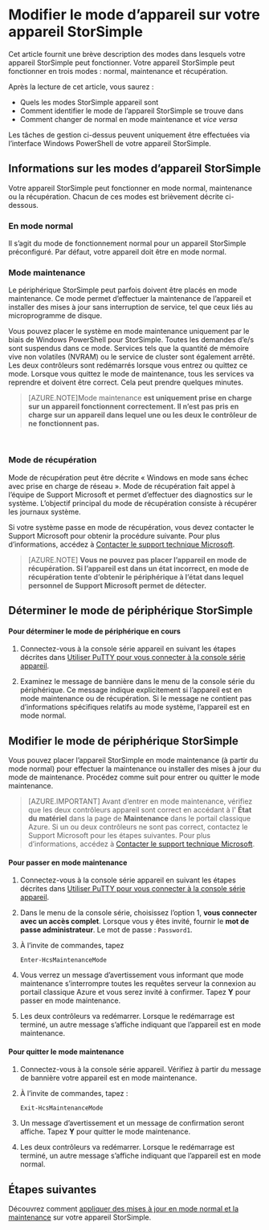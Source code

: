 <properties 
   pageTitle="Modifier le mode de périphérique StorSimple | Microsoft Azure"
   description="Décrit les modes de périphérique StorSimple et explique comment utiliser Windows PowerShell pour StorSimple pour changer le mode d’appareil."
   services="storsimple"
   documentationCenter=""
   authors="alkohli"
   manager="carmonm"
   editor="" />
<tags 
   ms.service="storsimple"
   ms.devlang="na"
   ms.topic="article"
   ms.tgt_pltfrm="na"
   ms.workload="na"
   ms.date="06/17/2016"
   ms.author="alkohli" />

# <a name="change-the-device-mode-on-your-storsimple-device"></a>Modifier le mode d’appareil sur votre appareil StorSimple

Cet article fournit une brève description des modes dans lesquels votre appareil StorSimple peut fonctionner. Votre appareil StorSimple peut fonctionner en trois modes : normal, maintenance et récupération. 

Après la lecture de cet article, vous saurez :

- Quels les modes StorSimple appareil sont
- Comment identifier le mode de l’appareil StorSimple se trouve dans
- Comment changer de normal en mode maintenance et *vice versa*


Les tâches de gestion ci-dessus peuvent uniquement être effectuées via l’interface Windows PowerShell de votre appareil StorSimple.

## <a name="about-storsimple-device-modes"></a>Informations sur les modes d’appareil StorSimple

Votre appareil StorSimple peut fonctionner en mode normal, maintenance ou la récupération. Chacun de ces modes est brièvement décrite ci-dessous.

### <a name="normal-mode"></a>En mode normal

Il s’agit du mode de fonctionnement normal pour un appareil StorSimple préconfiguré. Par défaut, votre appareil doit être en mode normal.

### <a name="maintenance-mode"></a>Mode maintenance

Le périphérique StorSimple peut parfois doivent être placés en mode maintenance. Ce mode permet d’effectuer la maintenance de l’appareil et installer des mises à jour sans interruption de service, tel que ceux liés au microprogramme de disque.

Vous pouvez placer le système en mode maintenance uniquement par le biais de Windows PowerShell pour StorSimple. Toutes les demandes d’e/s sont suspendus dans ce mode. Services tels que la quantité de mémoire vive non volatiles (NVRAM) ou le service de cluster sont également arrêté. Les deux contrôleurs sont redémarrés lorsque vous entrez ou quittez ce mode. Lorsque vous quittez le mode de maintenance, tous les services va reprendre et doivent être correct. Cela peut prendre quelques minutes.

>[AZURE.NOTE]Mode maintenance **est uniquement prise en charge sur un appareil fonctionnent correctement. Il n’est pas pris en charge sur un appareil dans lequel une ou les deux le contrôleur de ne fonctionnent pas.**
</br>

### <a name="recovery-mode"></a>Mode de récupération

Mode de récupération peut être décrite « Windows en mode sans échec avec prise en charge de réseau ». Mode de récupération fait appel à l’équipe de Support Microsoft et permet d’effectuer des diagnostics sur le système. L’objectif principal du mode de récupération consiste à récupérer les journaux système.

Si votre système passe en mode de récupération, vous devez contacter le Support Microsoft pour obtenir la procédure suivante. Pour plus d’informations, accédez à [Contacter le support technique Microsoft](storsimple-contact-microsoft-support.md).

>[AZURE.NOTE] **Vous ne pouvez pas placer l’appareil en mode de récupération. Si l’appareil est dans un état incorrect, en mode de récupération tente d’obtenir le périphérique à l’état dans lequel personnel de Support Microsoft permet de détecter.**

## <a name="determine-storsimple-device-mode"></a>Déterminer le mode de périphérique StorSimple

#### <a name="to-determine-the-current-device-mode"></a>Pour déterminer le mode de périphérique en cours

1. Connectez-vous à la console série appareil en suivant les étapes décrites dans [Utiliser PuTTY pour vous connecter à la console série appareil](storsimple-deployment-walkthrough.md#use-putty-to-connect-to-the-device-serial-console).

2. Examinez le message de bannière dans le menu de la console série du périphérique. Ce message indique explicitement si l’appareil est en mode maintenance ou de récupération. Si le message ne contient pas d’informations spécifiques relatifs au mode système, l’appareil est en mode normal.

## <a name="change-the-storsimple-device-mode"></a>Modifier le mode de périphérique StorSimple 

Vous pouvez placer l’appareil StorSimple en mode maintenance (à partir du mode normal) pour effectuer la maintenance ou installer des mises à jour du mode de maintenance. Procédez comme suit pour entrer ou quitter le mode maintenance.

> [AZURE.IMPORTANT] Avant d’entrer en mode maintenance, vérifiez que les deux contrôleurs appareil sont correct en accédant à l' **État du matériel** dans la page de **Maintenance** dans le portail classique Azure. Si un ou deux contrôleurs ne sont pas correct, contactez le Support Microsoft pour les étapes suivantes. Pour plus d’informations, accédez à [Contacter le support technique Microsoft](storsimple-contact-microsoft-support.md).

#### <a name="to-enter-maintenance-mode"></a>Pour passer en mode maintenance

1. Connectez-vous à la console série appareil en suivant les étapes décrites dans [Utiliser PuTTY pour vous connecter à la console série appareil](storsimple-deployment-walkthrough.md#use-putty-to-connect-to-the-device-serial-console).

2. Dans le menu de la console série, choisissez l’option 1, **vous connecter avec un accès complet**. Lorsque vous y êtes invité, fournir le **mot de passe administrateur**. Le mot de passe : `Password1`.

3. À l’invite de commandes, tapez 

    `Enter-HcsMaintenanceMode`

4. Vous verrez un message d’avertissement vous informant que mode maintenance s’interrompre toutes les requêtes serveur la connexion au portail classique Azure et vous serez invité à confirmer. Tapez **Y** pour passer en mode maintenance.

5. Les deux contrôleurs va redémarrer. Lorsque le redémarrage est terminé, un autre message s’affiche indiquant que l’appareil est en mode maintenance.


#### <a name="to-exit-maintenance-mode"></a>Pour quitter le mode maintenance

1. Connectez-vous à la console série appareil. Vérifiez à partir du message de bannière votre appareil est en mode maintenance.

2. À l’invite de commandes, tapez :

    `Exit-HcsMaintenanceMode`

3. Un message d’avertissement et un message de confirmation seront affiche. Tapez **Y** pour quitter le mode maintenance.

4. Les deux contrôleurs va redémarrer. Lorsque le redémarrage est terminé, un autre message s’affiche indiquant que l’appareil est en mode normal.


## <a name="next-steps"></a>Étapes suivantes

Découvrez comment [appliquer des mises à jour en mode normal et la maintenance](storsimple-update-device.md) sur votre appareil StorSimple.

